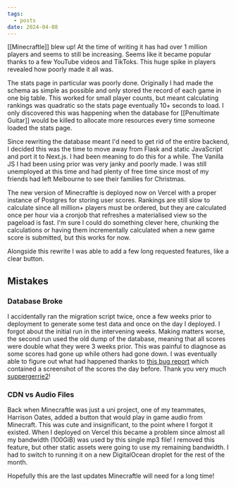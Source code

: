 ```yaml
---
tags:
  - posts
date: 2024-04-08
---
```

[[Minecraftle]] blew up!  At the time of writing it has had over 1 million players and seems to still be increasing.  Seems like it became popular thanks to a few YouTube videos and TikToks. This huge spike in players revealed how poorly made it all was.

The stats page in particular was poorly done.  Originally I had made the schema as simple as possible and only stored the record of each game in one big table. This worked for small player counts, but meant calculating rankings was quadratic so the stats page eventually 10+ seconds to load.  I only discovered this was happening when the database for [[Penultimate Guitar]] would be killed to allocate more resources every time someone loaded the stats page.  

Since rewriting the database meant I'd need to get rid of the entire backend, I decided this was the time to move away from Flask and static JavaScript and port it to Next.js.  I had been meaning to do this for a while.  The Vanilla JS I had been using prior was very janky and poorly made.  I was still unemployed at this time and had plenty of free time since most of my friends had left Melbourne to see their families for Christmas.

The new version of Minecraftle is deployed now on Vercel with a proper instance of Postgres for storing user scores. Rankings are still slow to calculate since all million+ players must be ordered, but they are calculated once per hour via a cronjob that refreshes a materialised view so the pageload is fast.  I'm sure I could do something clever here, chunking the calculations or having them incrementally calculated when a new game score is submitted, but this works for now.

Alongside this rewrite I was able to add a few long requested features, like a clear button.

## Mistakes

### Database Broke

I accidentally ran the migration script twice, once a few weeks prior to deployment to generate some test data and once on the day I deployed.  I forgot about the initial run in the intervening weeks.  Making matters worse, the second run used the old dump of the database, meaning that all scores were double what they were 3 weeks prior.  This was painful to diagnose as some scores had gone up while others had gone down.  I was eventually able to figure out what had happened thanks to [this bug report](https://github.com/zachpmanson/minecraftle/issues/34) which contained a screenshot of the scores the day before.  Thank you very much [suppergerrie2](https://github.com/suppergerrie2)!

### CDN vs Audio Files

Back when Minecraftle was just a uni project, one of my teammates, Harrison Oates, added a button that would play in game audio from Minecraft.  This was cute and insignificant, to the point where I forgot it existed.  When I deployed on Vercel this became a problem since almost all my bandwidth (100GiB) was used by this single mp3 file! I removed this feature, but other static assets were going to use my remaining bandwidth.  I had to switch to running it on a new DigitalOcean droplet for the rest of the month.

Hopefully this are the last updates Minecraftle will need for a long time!


